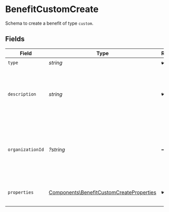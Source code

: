 # BenefitCustomCreate

Schema to create a benefit of type `custom`.


## Fields

| Field                                                                                                | Type                                                                                                 | Required                                                                                             | Description                                                                                          | Example                                                                                              |
| ---------------------------------------------------------------------------------------------------- | ---------------------------------------------------------------------------------------------------- | ---------------------------------------------------------------------------------------------------- | ---------------------------------------------------------------------------------------------------- | ---------------------------------------------------------------------------------------------------- |
| `type`                                                                                               | *string*                                                                                             | :heavy_check_mark:                                                                                   | N/A                                                                                                  |                                                                                                      |
| `description`                                                                                        | *string*                                                                                             | :heavy_check_mark:                                                                                   | The description of the benefit. Will be displayed on products having this benefit.                   |                                                                                                      |
| `organizationId`                                                                                     | *?string*                                                                                            | :heavy_minus_sign:                                                                                   | The ID of the organization owning the benefit. **Required unless you use an organization token.**    | 1dbfc517-0bbf-4301-9ba8-555ca42b9737                                                                 |
| `properties`                                                                                         | [Components\BenefitCustomCreateProperties](../../Models/Components/BenefitCustomCreateProperties.md) | :heavy_check_mark:                                                                                   | Properties for creating a benefit of type `custom`.                                                  |                                                                                                      |